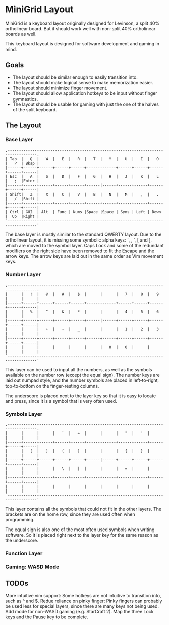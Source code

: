 # MiniGrid Layout

MiniGrid is a keyboard layout originally designed for Levinson, a split 40% ortholinear board.
But it should work well with non-split 40% ortholinear boards as well.

This keyboard layout is designed for software development and gaming in mind. 

## Goals
- The layout should be similar enough to easily transition into.
- The layout should make logical sense to make memorization easier.
- The layout should minimize finger movement.
- The layout should allow application hotkeys to be input without finger gymnastics.
- The layout should be usable for gaming with just the one of the halves of the split keyboard.

## The Layout
### Base Layer

```
,-----------------------------------------------------------------------------------.
| Tab  |   Q  |   W  |   E  |   R  |   T  |   Y  |   U  |   I  |   O  |   P  | Bksp |
|------+------+------+------+------+-------------+------+------+------+------+------|
| Esc  |   A  |   S  |   D  |   F  |   G  |   H  |   J  |   K  |   L  |   ;  |Enter |
|------+------+------+------+------+------|------+------+------+------+------+------|
| Shift|   Z  |   X  |   C  |   V  |   B  |   N  |   M  |   ,  |   .  |   /  |Shift |
|------+------+------+------+------+------+------+------+------+------+------+------|
| Ctrl | GUI  | Alt  | Func | Nums |Space |Space | Syms | Left | Down |  Up  |Right |
`-----------------------------------------------------------------------------------'
```

The base layer is mostly similar to the standard QWERTY layout.
Due to the ortholinear layout, it is missing some symbolic alpha keys: \`, \, ', [ and ], which are moved to the symbol layer.
Caps Lock and some of the redundant modifiers on the right side have been removed to fit the Escape and the arrow keys.
The arrow keys are laid out in the same order as Vim movement keys.

### Number Layer
```
,-----------------------------------------------------------------------------------.
|      |   !  |   @  |   #  |   $  |      |      |   7  |   8  |   9  |      |      |
|------+------+------+------+------+-------------+------+------+------+------+------|
|      |   %  |   ^  |   &  |   *  |      |      |   4  |   5  |   6  |      |      |
|------+------+------+------+------+------|------+------+------+------+------+------|
|      |      |   +  |   -  |   _  |      |      |   1  |   2  |   3  |      |      |
|------+------+------+------+------+------+------+------+------+------+------+------|
|      |      |      |      |      |      |   0  |   0  |      |      |      |      |
`-----------------------------------------------------------------------------------'
```
This layer can be used to input all the numbers, as well as the symbols available on the number row (except the equal sign).
The number keys are laid out numpad style, and the number symbols are placed in left-to-right, top-to-bottom on the finger-resting columns.

The underscore is placed next to the layer key so that it is easy to locate and press, since it is a symbol that is very often used.

### Symbols Layer
```
,-----------------------------------------------------------------------------------.
|      |      |      |   `  |   ~  |      |      |   "  |   '  |      |      |      |
|------+------+------+------+------+-------------+------+------+------+------+------|
|      |   [  |   ]  |   (  |   )  |      |      |   {  |   }  |      |      |      |
|------+------+------+------+------+------|------+------+------+------+------+------|
|      |      |      |   \  |   |  |      |      |   =  |      |      |      |      |
|------+------+------+------+------+------+------+------+------+------+------+------|
|      |      |      |      |      |      |      |      |      |      |      |      |
`-----------------------------------------------------------------------------------'
```
This layer contains all the symbols that could not fit in the other layers.
The brackets are on the home row, since they are used often when programming.
    
The equal sign is also one of the most often used symbols when writing software.
So it is placed right next to the layer key for the same reason as the underscore.

### Function Layer
    
### Gaming: WASD Mode


## TODOs
More intuitive vim support: Some hotkeys are not intuitive to transition into, such as ^ and $.
Redue reliance on pinky finger: Pinky fingers can probably be used less for special layers, since there are many keys not being used. 
Add mode for non-WASD gaming (e.g. StarCraft 2).
Map the three Lock keys and the Pause key to be complete.
